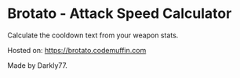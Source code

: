 # Brotato - Attack Speed Calculator

Calculate the cooldown text from your weapon stats.

Hosted on: https://brotato.codemuffin.com

Made by Darkly77.
